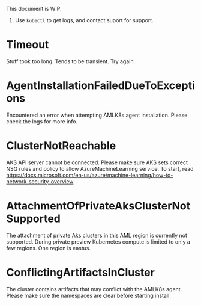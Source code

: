 This document is WIP.
1. Use `kubectl` to get logs, and contact suport for support.


# Timeout
Stuff took too long.
Tends to be transient. Try again.

# AgentInstallationFailedDueToExceptions
Encountered an error when attempting AMLK8s agent installation.
Please check the logs for more info.

# ClusterNotReachable
AKS API server cannot be connected. Please make sure AKS sets correct NSG rules and policy to allow AzureMachineLearning service.
To start, read https://docs.microsoft.com/en-us/azure/machine-learning/how-to-network-security-overview

# AttachmentOfPrivateAksClusterNotSupported
The attachment of private Aks clusters in this AML region is currently not supported.
During private preview Kubernetes compute is limited to only a few regions. One region is eastus.

# ConflictingArtifactsInCluster
The cluster contains artifacts that may conflict with the AMLK8s agent.
Please make sure the namespaces are clear before starting install.
